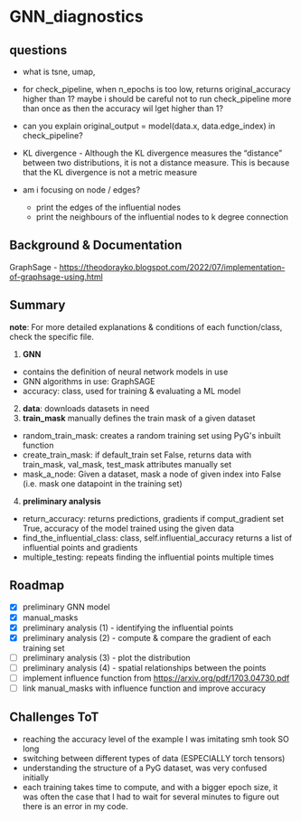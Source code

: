 # GNN_diagnostics

## questions
* what is tsne, umap, 
* for check_pipeline, when n_epochs is too low, returns original_accuracy higher than 1?
maybe i should be careful not to run check_pipeline more than once as then the accuracy wil lget higher than 1? 
* can you explain original_output  = model(data.x, data.edge_index) in check_pipeline? 

* KL divergence - Although the KL divergence measures the “distance” between two distributions, 
it is not a distance measure. This is because that the KL divergence is not a metric measure

* am i focusing on node / edges? 
  - print the edges of the influential nodes 
  - print the neighbours of the influential nodes to k degree connection
  
## Background & Documentation
GraphSage - https://theodorayko.blogspot.com/2022/07/implementation-of-graphsage-using.html

## Summary
**note**: For more detailed explanations & conditions of each function/class, check the specific file.
1. **GNN**
- contains the definition of neural network models in use   
- GNN algorithms in use: GraphSAGE
- accuracy: class, used for training & evaluating a ML model
2. **data**:
downloads datasets in need
3. **train_mask**
manually defines the train mask of a given dataset 
- random_train_mask: creates a random training set using PyG's inbuilt function
- create_train_mask: if default_train set False, returns data with train_mask, val_mask, test_mask attributes manually set
- mask_a_node: Given a dataset, mask a node of given index into False (i.e. mask one datapoint in the training set)
4. **preliminary analysis**
- return_accuracy: returns predictions, gradients if comput_gradient set True, accuracy of the model trained using the given data 
- find_the_influential_class: class, self.influential_accuracy returns a list of influential points and gradients
- multiple_testing: repeats finding the influential points multiple times  

## Roadmap
- [x] preliminary GNN model
- [x] manual_masks
- [x] preliminary analysis (1) - identifying the influential points 
- [x] preliminary analysis (2) - compute & compare the gradient of each training set 
- [ ] preliminary analysis (3) - plot the distribution
- [ ] preliminary analysis (4) - spatial relationships between the points 
- [ ] implement influence function from https://arxiv.org/pdf/1703.04730.pdf
- [ ] link manual_masks with influence function and improve accuracy

## Challenges ToT
- reaching the accuracy level of the example I was imitating smh took SO long
- switching between different types of data (ESPECIALLY torch tensors) 
- understanding the structure of a PyG dataset, was very confused initially
- each training takes time to compute, and with a bigger epoch size, it was often the case that I had to wait for several minutes to figure out there is an error in my code. 

